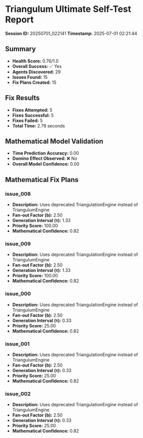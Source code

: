 # Triangulum Ultimate Self-Test Report

**Session ID:** 20250701_022141
**Timestamp:** 2025-07-01 02:21:44

## Summary

- **Health Score:** 0.76/1.0
- **Overall Success:** ✅ Yes
- **Agents Discovered:** 29
- **Issues Found:** 15
- **Fix Plans Created:** 15

## Fix Results

- **Fixes Attempted:** 5
- **Fixes Successful:** 5
- **Fixes Failed:** 5
- **Total Time:** 2.79 seconds

## Mathematical Model Validation

- **Time Prediction Accuracy:** 0.00
- **Domino Effect Observed:** ❌ No
- **Overall Model Confidence:** 0.00

## Mathematical Fix Plans

### issue_008
- **Description:** Uses deprecated TriangulationEngine instead of TriangulumEngine
- **Fan-out Factor (b):** 2.50
- **Generation Interval (τ):** 1.33
- **Priority Score:** 100.00
- **Mathematical Confidence:** 0.82

### issue_009
- **Description:** Uses deprecated TriangulationEngine instead of TriangulumEngine
- **Fan-out Factor (b):** 2.50
- **Generation Interval (τ):** 1.33
- **Priority Score:** 100.00
- **Mathematical Confidence:** 0.82

### issue_000
- **Description:** Uses deprecated TriangulationEngine instead of TriangulumEngine
- **Fan-out Factor (b):** 2.50
- **Generation Interval (τ):** 0.33
- **Priority Score:** 25.00
- **Mathematical Confidence:** 0.82

### issue_001
- **Description:** Uses deprecated TriangulationEngine instead of TriangulumEngine
- **Fan-out Factor (b):** 2.50
- **Generation Interval (τ):** 0.33
- **Priority Score:** 25.00
- **Mathematical Confidence:** 0.82

### issue_002
- **Description:** Uses deprecated TriangulationEngine instead of TriangulumEngine
- **Fan-out Factor (b):** 2.50
- **Generation Interval (τ):** 0.33
- **Priority Score:** 25.00
- **Mathematical Confidence:** 0.82


